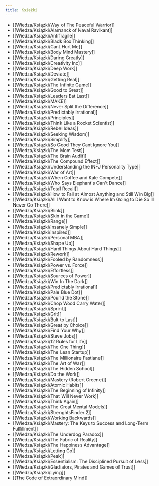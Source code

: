 ```yaml
---
title: Książki
---
```


- [[Wiedza/Książki/Way of The Peaceful Warrior]]
- [[Wiedza/Książki/Alamanck of Naval Ravikant]]
- [[Wiedza/Książki/Antifragile]]
- [[Wiedza/Książki/Black Box Thinking]]
- [[Wiedza/Książki/Cant Hurt Me]]
- [[Wiedza/Książki/Body Mind Mastery]]
- [[Wiedza/Książki/Daring Greatly]]
- [[Wiedza/Książki/Creativity Inc]]
- [[Wiedza/Książki/Deep Work]]
- [[Wiedza/Książki/Deviate]]
- [[Wiedza/Książki/Getting Real]]
- [[Wiedza/Książki/The Infinite Game]]
- [[Wiedza/Książki/Good to Great]] 
- [[Wiedza/Książki/Leaders Eat Last]]
- [[Wiedza/Książki/MAKE]]
- [[Wiedza/Książki/Never Split the Difference]]
- [[Wiedza/Książki/Predictably Irrational]]
- [[Wiedza/Książki/Principles]]
- [[Wiedza/Książki/Think Like a Rocket Scientist]]
- [[Wiedza/Książki/Rebel Ideas]]
- [[Wiedza/Książki/Seeking Wisdom]]
- [[Wiedza/Książki/Simplify]]
- [[Wiedza/Książki/So Good They Cant Ignore You]]
- [[Wiedza/Książki/The Mom Test]]
- [[Wiedza/Książki/The Brain Audit]]
- [[Wiedza/Książki/The Compound Effect]]
- [[Wiedza/Książki/Understanding the INFJ Personality Type]]
- [[Wiedza/Książki/War of Art]]
- [[Wiedza/Książki/When Coffee and Kale Compete]]
- [[Wiedza/Książki/Who Says Elephant's Can't Dance]]
- [[Wiedza/Książki/Total Recall]]
- [[Wiedza/Książki/How to Fail at Almost Anything and Still Win Big]]
- [[Wiedza/Książki/All I Want to Know is Where Im Going to Die So Ill Never Go There]]
- [[Wiedza/Książki/Blink]]
- [[Wiedza/Książki/Skin in the Game]]
- [[Wiedza/Książki/Range]]
- [[Wiedza/Książki/Insanely Simple]]
- [[Wiedza/Książki/Inspired]]
- [[Wiedza/Książki/Personal MBA]]
- [[Wiedza/Książki/Shape Up]]
- [[Wiedza/Książki/Hard Things About Hard Things]]
- [[Wiedza/Książki/Rework]]
- [[Wiedza/Książki/Fooled by Randomness]]
- [[Wiedza/Książki/Power vs. Force]]
- [[Wiedza/Książki/Effortless]]
- [[Wiedza/Książki/Sources of Power]]
- [[Wiedza/Książki/Win In The Dark]]
- [[Wiedza/Książki/Predictably Irrational]]
- [[Wiedza/Książki/Pale Blue Dot]]
- [[Wiedza/Książki/Pound the Stone]]
- [[Wiedza/Książki/Chop Wood Carry Water]]
- [[Wiedza/Książki/Sprint]]
- [[Wiedza/Książki/Grit]]
- [[Wiedza/Książki/Bult to Last]]
- [[Wiedza/Książki/Great by Choice]]
- [[Wiedza/Książki/Find Your Why]]
- [[Wiedza/Książki/Steve Jobs]]
- [[Wiedza/Książki/12 Rules for Life]]
- [[Wiedza/Książki/The One Thing]]
- [[Wiedza/Książki/The Lean Startup]]
- [[Wiedza/Książki/The Millionaire Fastlane]]
- [[Wiedza/Książki/The Art of War]]
- [[Wiedza/Książki/The Hidden School]]
- [[Wiedza/Książki/Do the Work]]
- [[Wiedza/Książki/Mastery (Robert Greene)]]
- [[Wiedza/Książki/Atomic Habits]]
- [[Wiedza/Książki/The Beginning of Infinity]]
- [[Wiedza/Książki/That Will Never Work]]
- [[Wiedza/Książki/Think Again]]
- [[Wiedza/Książki/The Great Mental Models]]
- [[Wiedza/Książki/StrenghtsFinder 2]]
- [[Wiedza/Książki/Working Backwards]]
- [[Wiedza/Książki/Mastery: The Keys to Success and Long-Term Fulfillment]]
- [[Wiedza/Książki/The Underdog Paradox]]
- [[Wiedza/Książki/The Fabric of Reality]]
- [[Wiedza/Książki/The Happiness Advantage]]
- [[Wiedza/Książki/Letting Go]]
- [[Wiedza/Książki/Peak]]
- [[Wiedza/Książki/Essentialism: The Disciplined Pursuit of Less]]
- [[Wiedza/Książki/Gladiators, Pirates and Games of Trust]]
- [[Wiedza/Książki/Lying]]
- [[The Code of Extraordinary Mind]]